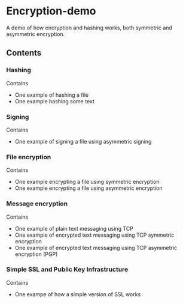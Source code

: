 # Encryption-demo
A demo of how encryption and hashing works, both symmetric and asymmetric encryption.

## Contents
### Hashing
Contains 
* One example of hashing a file 
* One example hashing some text

### Signing
Contains
* One example of signing a file using asymmetric signing

### File encryption
Contains
* One example encrypting a file using symmetric encryption
* One example encrypting a file using asymmetric encryption

### Message encryption
Contains
* One example of plain text messaging using TCP
* One example of encrypted text messaging using TCP symmetric encryption
* One example of encrypted text messaging using TCP asymmetric encryption (PGP)

### Simple SSL and Public Key Infrastructure
Contains
* One exampe of how a simple version of SSL works
